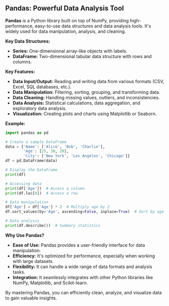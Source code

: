 ## Pandas: Powerful Data Analysis Tool

**Pandas** is a Python library built on top of NumPy, providing high-performance, easy-to-use data structures and data analysis tools. It's widely used for data manipulation, analysis, and cleaning.

**Key Data Structures:**

* **Series:** One-dimensional array-like objects with labels.
* **DataFrame:** Two-dimensional tabular data structure with rows and columns.

**Key Features:**

* **Data Input/Output:** Reading and writing data from various formats (CSV, Excel, SQL databases, etc.).
* **Data Manipulation:** Filtering, sorting, grouping, and transforming data.
* **Data Cleaning:** Handling missing values, outliers, and inconsistencies.
* **Data Analysis:** Statistical calculations, data aggregation, and exploratory data analysis.
* **Visualization:** Creating plots and charts using Matplotlib or Seaborn.

**Example:**

```python
import pandas as pd

# Create a sample DataFrame
data = {'Name': ['Alice', 'Bob', 'Charlie'],
        'Age': [25, 30, 28],
        'City': ['New York', 'Los Angeles', 'Chicago']}
df = pd.DataFrame(data)

# Display the DataFrame
print(df)

# Accessing data
print(df['Age'])  # Access a column
print(df.loc[0])  # Access a row

# Data manipulation
df['Age'] = df['Age'] * 2  # Multiply age by 2
df.sort_values(by='Age', ascending=False, inplace=True)  # Sort by age in descending order

# Data analysis
print(df.describe())  # Summary statistics
```

**Why Use Pandas?**

* **Ease of Use:** Pandas provides a user-friendly interface for data manipulation.
* **Efficiency:** It's optimized for performance, especially when working with large datasets.
* **Flexibility:** It can handle a wide range of data formats and analysis tasks.
* **Integration:** It seamlessly integrates with other Python libraries like NumPy, Matplotlib, and Scikit-learn.

By mastering Pandas, you can efficiently clean, analyze, and visualize data to gain valuable insights.
